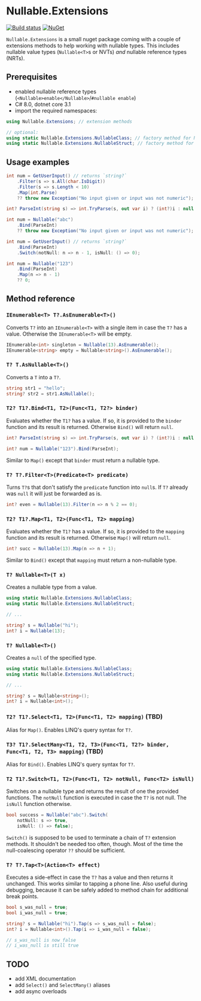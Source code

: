 # Nullable.Extensions

[![Build status](https://ci.appveyor.com/api/projects/status/4crxb1fq4hju2bne?svg=true)](https://ci.appveyor.com/project/bert2/nullable-extensions) [![NuGet](https://img.shields.io/nuget/v/Nullable.Extensions.svg)](https://www.nuget.org/packages/Nullable.Extensions)

`Nullable.Extensions` is a small nuget package coming with a couple of extensions methods to help working with nullable types. This includes nullable value types (`Nullable<T>`s or NVTs) _and_ nullable reference types (NRTs).

## Prerequisites

- enabled nullable reference types (`<Nullable>enable</Nullable>`/`#nullable enable`)
- C# 8.0, dotnet core 3.1
- import the required namespaces:

```csharp
using Nullable.Extensions; // extension methods

// optional:
using static Nullable.Extensions.NullableClass; // factory method for NRTs
using static Nullable.Extensions.NullableStruct; // factory method for NVTs
```

## Usage examples

```csharp
int num = GetUserInput() // returns `string?`
    .Filter(s => s.All(char.IsDigit))
    .Filter(s => s.Length < 10)
    .Map(int.Parse)
    ?? throw new Exception("No input given or input was not numeric");
```

```csharp
int? ParseInt(string s) => int.TryParse(s, out var i) ? (int?)i : null;

int num = Nullable("abc")
    .Bind(ParseInt)
    ?? throw new Exception("No input given or input was not numeric");
```

```csharp
int num = GetUserInput() // returns `string?`
    .Bind(ParseInt)
    .Switch(notNull: n => n - 1, isNull: () => 0);
```

```csharp
int num = Nullable("123")
    .Bind(ParseInt)
    .Map(n => n - 1)
    ?? 0;
```

## Method reference

### `IEnumerable<T> T?.AsEnumerable<T>()`

Converts `T?` into an `IEnumerable<T>` with a single item in case the `T?` has a value. Otherwise the `IEnumerable<T>` will be empty.

```csharp
IEnumerable<int> singleton = Nullable(13).AsEnumerable();
IEnumerable<string> empty = Nullable<string>().AsEnumerable();
```

### `T? T.AsNullable<T>()`

Converts a `T` into a `T?`.

```csharp
string str1 = "hello";
string? str2 = str1.AsNullable();
```

### `T2? T1?.Bind<T1, T2>(Func<T1, T2?> binder)`

Evaluates whether the `T1?` has a value. If so, it is provided to the `binder` function and its result is returned. Otherwise `Bind()` will return `null`.

```csharp
int? ParseInt(string s) => int.TryParse(s, out var i) ? (int?)i : null;

int? num = Nullable("123").Bind(ParseInt);
```

Similar to `Map()` except that `binder` must return a nullable type.

### `T? T?.Filter<T>(Predicate<T> predicate)`

Turns `T?`s that don't satisfy the `predicate` function into `null`s. If `T?` already was `null` it will just be forwarded as is.

```csharp
int? even = Nullable(13).Filter(n => n % 2 == 0);
```

### `T2? T1?.Map<T1, T2>(Func<T1, T2> mapping)`

Evaluates whether the `T1?` has a value. If so, it is provided to the `mapping` function and its result is returned. Otherwise `Map()` will return `null`.

```csharp
int? succ = Nullable(13).Map(n => n + 1);
```

Similar to `Bind()` except that `mapping` must return a non-nullable type.

### `T? Nullable<T>(T x)`

Creates a nullable type from a value.

```csharp
using static Nullable.Extensions.NullableClass;
using static Nullable.Extensions.NullableStruct;

// ...

string? s = Nullable("hi");
int? i = Nullable(13);
```

### `T? Nullable<T>()`

Creates a `null` of the specified type.

```csharp
using static Nullable.Extensions.NullableClass;
using static Nullable.Extensions.NullableStruct;

// ...

string? s = Nullable<string>();
int? i = Nullable<int>();
```

### `T2? T1?.Select<T1, T2>(Func<T1, T2> mapping)` (TBD)

Alias for `Map()`. Enables LINQ's query syntax for `T?`.

### `T3? T1?.SelectMany<T1, T2, T3>(Func<T1, T2?> binder, Func<T1, T2, T3> mapping)` (TBD)

Alias for `Bind()`. Enables LINQ's query syntax for `T?`.

### `T2 T1?.Switch<T1, T2>(Func<T1, T2> notNull, Func<T2> isNull)`

Switches on a nullable type and returns the result of one the provided functions. The `notNull` function is executed in case the `T?` is not null. The `isNull` function otherwise.

```csharp
bool success = Nullable("abc").Switch(
    notNull: s => true,
    isNull: () => false);
```

`Switch()` is supposed to be used to terminate a chain of `T?` extension methods. It shouldn't be needed too often, though. Most of the time the null-coalescing operator `??` should be sufficient.

### `T? T?.Tap<T>(Action<T> effect)`

Executes a side-effect in case the `T?` has a value and then returns it unchanged. This works similar to tapping a phone line. Also useful during debugging, because it can be safely added to method chain for additional break points.

```csharp
bool s_was_null = true;
bool i_was_null = true;

string? s = Nullable("hi").Tap(s => s_was_null = false);
int? i = Nullable<int>().Tap(i => i_was_null = false);

// s_was_null is now false
// i_was_null is still true
```

## TODO

- add XML documentation
- add `Select()` and `SelectMany()` aliases
- add async overloads
